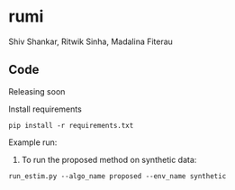 # rumi

Shiv Shankar, Ritwik Sinha, Madalina Fiterau



## Code
Releasing soon


Install requirements

```shell
pip install -r requirements.txt
```

Example run:

1. To run the proposed method on synthetic data:
```shell
run_estim.py --algo_name proposed --env_name synthetic
``` 
